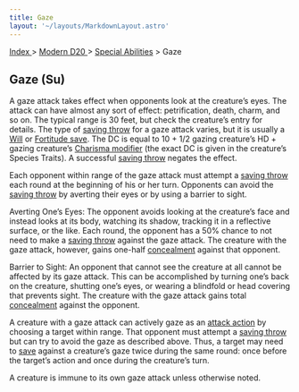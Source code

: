 ```yaml
---
title: Gaze
layout: '~/layouts/MarkdownLayout.astro'
---
```


[ Index ](/) > [ Modern D20 ](/modern.d20.srd) > [Special Abilities](/modern.d20.srd/special.abilities) > Gaze

## Gaze (Su)

A gaze attack takes effect when opponents look at the creature’s eyes. The
attack can have almost any sort of effect: petrification, death, charm, and so
on. The typical range is 30 feet, but check the creature’s entry for details.
The type of [saving throw](/modern.d20.srd/basics/saving.throws) for a gaze
attack varies, but it is usually a
[Will](/modern.d20.srd/basics/saving.throws) or [Fortitude save](/modern.d20.srd/basics/saving.throws). The DC is equal to 10 + 1/2
gazing creature’s HD + gazing creature’s [Charisma modifier](/modern.d20.srd/basics/ability.scores) (the exact DC is given in the
creature’s Species Traits). A successful [saving throw](/modern.d20.srd/basics/saving.throws) negates the effect.

Each opponent within range of the gaze attack must attempt a [saving throw](/modern.d20.srd/basics/saving.throws) each round at the beginning of
his or her turn. Opponents can avoid the [saving throw](/modern.d20.srd/basics/saving.throws) by averting their eyes or by
using a barrier to sight.

Averting One’s Eyes: The opponent avoids looking at the creature’s face and
instead looks at its body, watching its shadow, tracking it in a reflective
surface, or the like. Each round, the opponent has a 50% chance to not need to
make a [saving throw](/modern.d20.srd/basics/saving.throws) against the gaze
attack. The creature with the gaze attack, however, gains one-half
[concealment](/modern.d20.srd/combat/concealment) against that opponent.

Barrier to Sight: An opponent that cannot see the creature at all cannot be
affected by its gaze attack. This can be accomplished by turning one’s back on
the creature, shutting one’s eyes, or wearing a blindfold or head covering
that prevents sight. The creature with the gaze attack gains total
[concealment](/modern.d20.srd/combat/concealment) against the opponent.

A creature with a gaze attack can actively gaze as an [attack action](/modern.d20.srd/combat/attack.actions) by choosing a target within
range. That opponent must attempt a [saving throw](/modern.d20.srd/basics/saving.throws) but can try to avoid the gaze as
described above. Thus, a target may need to
[save](/modern.d20.srd/basics/saving.throws) against a creature’s gaze twice
during the same round: once before the target’s action and once during the
creature’s turn.

A creature is immune to its own gaze attack unless otherwise noted.

